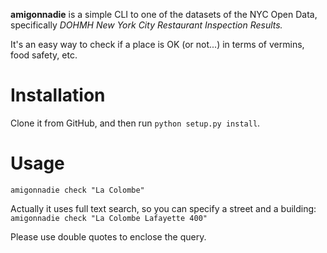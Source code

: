 **amigonnadie** is a simple CLI to one of the datasets of the NYC Open Data, specifically *DOHMH New York City Restaurant Inspection Results.*

It's an easy way to check if a place is OK (or not...) in terms of vermins, food safety, etc.

# Installation
Clone it from GitHub, and then run `python setup.py install`.

# Usage
`amigonnadie check "La Colombe"`

Actually it uses full text search, so you can specify a street and a building:
`amigonnadie check "La Colombe Lafayette 400"`

Please use double quotes to enclose the query.
